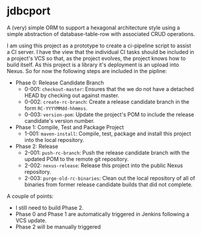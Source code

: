 # jdbcport

A (very) simple ORM to support a hexagonal architecture style using a simple abstraction of database-table-row with
associated CRUD operations.

I am using this project as a prototype to create a ci-pipeline script to assist a CI server.  I have the view that the 
individual CI tasks should be included in a project's VCS so that, as the project evolves, the project knows how to 
build itself.  As this project is a library it's deployment is an upload into Nexus.  So for now the following steps are
included in the pipline:

- Phase 0: Release Candidate Branch
	- 0-001: `checkout-master`: Ensures that the we do not have a detached HEAD by checking out against master.
	- 0-002: `create-rc-branch`: Create a release candidate branch in the form `RC-YYYYMMdd-hhmmss`.
	- 0-003: `version-pom`: Update the project's POM to include the release candidate's version number.
- Phase 1: Compile, Test and Package Project
	- 1-001: `maven-install`: Compile, test, package and install this project into the local repository.
- Phase 2: Release
	- 2-001: `push-rc-branch`: Push the release candidate branch with the updated POM to the remote git repository.
	- 2-002: `nexus-release`: Release this project into the public Nexus repository.
	- 2-003: `purge-old-rc-binaries`: Clean out the local repository of all of binaries from former release candidate builds that did not complete.

A couple of points:

- I still need to build Phase 2.
- Phase 0 and Phase 1 are automatically triggered in Jenkins following a VCS update.
- Phase 2 will be manually triggered 
